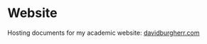 # Website
Hosting documents for my academic website: [davidburgherr.com](https://www.davidburgherr.com/)
